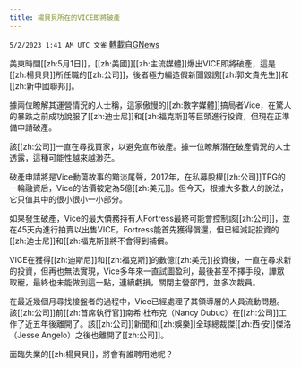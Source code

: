 ```yaml
---
title: 楊貝貝所在的VICE即將破產
---
```

`5/2/2023 1:41 AM UTC 文雀` [轉載自GNews](https://gnews.org/articles/1267748)

美東時間[[zh:5月1日]]，[[zh:美國]][[zh:主流媒體]]爆出VICE即將破產，這是[[zh:楊貝貝]]所任職的[[zh:公司]]，後者極力編造假新聞毀謗[[zh:郭文貴先生]]和[[zh:新中國聯邦]]。

據兩位瞭解其運營情況的人士稱，這家傲慢的[[zh:數字媒體]]搞局者Vice，在驚人的暴跌之前成功說服了[[zh:迪士尼]]和[[zh:福克斯]]等巨頭進行投資，但現在正準備申請破產。

該[[zh:公司]]一直在尋找買家，以避免宣布破產。據一位瞭解潛在破產情況的人士透露，這種可能性越來越渺茫。

破產申請將是Vice動蕩故事的黯淡尾聲，2017年，在私募股權[[zh:公司]]TPG的一輪融資后，Vice的估價被定為5億[[zh:美元]]。但今天，根據大多數人的說法，它只值其中的很小很小一小部分。

如果發生破產，Vice的最大債務持有人Fortress最終可能會控制該[[zh:公司]]，並在45天內進行拍賣以出售VICE，Fortress能首先獲得償還，但已經減記投資的[[zh:迪士尼]]和[[zh:福克斯]]將不會得到補償。

VICE在獲得[[zh:迪斯尼]]和[[zh:福克斯]]的數億[[zh:美元]]投資後，一直在尋求新的投資，但再也無法實現，Vice多年來一直試圖盈利，最後甚至不擇手段，譁眾取寵，最終也未能做到這一點，連續虧損，關閉主營部門，並多次裁員。

在最近幾個月尋找接盤者的過程中，Vice已經處理了其領導層的人員流動問題。該[[zh:公司]]前[[zh:首席執行官]]南希·杜布克（Nancy Dubuc）在[[zh:公司]]工作了近五年後離開了。該[[zh:公司]]新聞和[[zh:娛樂]]全球總裁傑[[zh:西·安]]傑洛（Jesse Angelo）之後也離開了[[zh:公司]]。

面臨失業的[[zh:楊貝貝]]，將會有誰聘用她呢？
